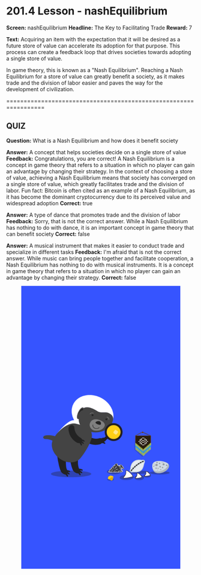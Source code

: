 # 201.4 Lesson - nashEquilibrium

**Screen:** nashEquilibrium
**Headline:** The Key to Facilitating Trade
**Reward:** 7

**Text:** Acquiring an item with the expectation that it will be desired as a future store of value can accelerate its adoption for that purpose. This process can create a feedback loop that drives societies towards adopting a single store of value.

In game theory, this is known as a &quot;Nash Equilibrium&quot;. Reaching a Nash Equilibrium for a store of value can greatly benefit a society, as it makes trade and the division of labor easier and paves the way for the development of civilization.


=================================================================

## QUIZ

**Question:** What is a Nash Equilibrium and how does it benefit society

**Answer:** A concept that helps societies decide on a single store of value
**Feedback:** Congratulations, you are correct! A Nash Equilibrium is a concept in game theory that refers to a situation in which no player can gain an advantage by changing their strategy. In the context of choosing a store of value, achieving a Nash Equilibrium means that society has converged on a single store of value, which greatly facilitates trade and the division of labor. Fun fact: Bitcoin is often cited as an example of a Nash Equilibrium, as it has become the dominant cryptocurrency due to its perceived value and widespread adoption
**Correct:** true

**Answer:** A type of dance that promotes trade and the division of labor
**Feedback:** Sorry, that is not the correct answer. While a Nash Equilibrium has nothing to do with dance, it is an important concept in game theory that can benefit society
**Correct:** false

**Answer:** A musical instrument that makes it easier to conduct trade and specialize in different tasks
**Feedback:** I&#x27;m afraid that is not the correct answer. While music can bring people together and facilitate cooperation, a Nash Equilibrium has nothing to do with musical instruments. It is a concept in game theory that refers to a situation in which no player can gain an advantage by changing their strategy.
**Correct:** false


<figure><img src="../.gitbook/assets/201-04.png" alt=""><figcaption></figcaption></figure>

